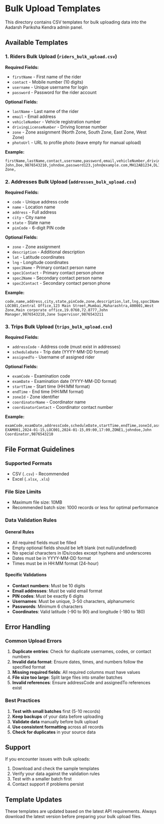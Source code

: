 # Bulk Upload Templates

This directory contains CSV templates for bulk uploading data into the Aadarsh Pariksha Kendra admin panel.

## Available Templates

### 1. Riders Bulk Upload (`riders_bulk_upload.csv`)

**Required Fields:**
- `firstName` - First name of the rider
- `contact` - Mobile number (10 digits)
- `username` - Unique username for login
- `password` - Password for the rider account

**Optional Fields:**
- `lastName` - Last name of the rider
- `email` - Email address
- `vehicleNumber` - Vehicle registration number
- `drivingLicenseNumber` - Driving license number
- `zone` - Zone assignment (North Zone, South Zone, East Zone, West Zone)
- `photoUrl` - URL to profile photo (leave empty for manual upload)

**Example:**
```csv
firstName,lastName,contact,username,password,email,vehicleNumber,drivingLicenseNumber,zone,photoUrl
John,Doe,9876543210,johndoe,password123,john@example.com,MH12AB1234,DL1234567890,North Zone,
```

### 2. Addresses Bulk Upload (`addresses_bulk_upload.csv`)

**Required Fields:**
- `code` - Unique address code
- `name` - Location name
- `address` - Full address
- `city` - City name
- `state` - State name
- `pinCode` - 6-digit PIN code

**Optional Fields:**
- `zone` - Zone assignment
- `description` - Additional description
- `lat` - Latitude coordinates
- `lng` - Longitude coordinates
- `spoc1Name` - Primary contact person name
- `spoc1Contact` - Primary contact person phone
- `spoc2Name` - Secondary contact person name
- `spoc2Contact` - Secondary contact person phone

**Example:**
```csv
code,name,address,city,state,pinCode,zone,description,lat,lng,spoc1Name,spoc1Contact,spoc2Name,spoc2Contact
LOC001,Central Office,123 Main Street,Mumbai,Maharashtra,400001,West Zone,Main corporate office,19.0760,72.8777,John Manager,9876543210,Jane Supervisor,9876543211
```

### 3. Trips Bulk Upload (`trips_bulk_upload.csv`)

**Required Fields:**
- `addressCode` - Address code (must exist in addresses)
- `scheduleDate` - Trip date (YYYY-MM-DD format)
- `assignedTo` - Username of assigned rider

**Optional Fields:**
- `examCode` - Examination code
- `examDate` - Examination date (YYYY-MM-DD format)
- `startTime` - Start time (HH:MM format)
- `endTime` - End time (HH:MM format)
- `zoneId` - Zone identifier
- `coordinatorName` - Coordinator name
- `coordinatorContact` - Coordinator contact number

**Example:**
```csv
examCode,examDate,addressCode,scheduleDate,startTime,endTime,zoneId,assignedTo,coordinatorName,coordinatorContact
EXAM001,2024-01-15,LOC001,2024-01-15,09:00,17:00,ZONE1,johndoe,John Coordinator,9876543210
```

## File Format Guidelines

### Supported Formats
- CSV (`.csv`) - Recommended
- Excel (`.xlsx`, `.xls`)

### File Size Limits
- Maximum file size: 10MB
- Recommended batch size: 1000 records or less for optimal performance

### Data Validation Rules

#### General Rules
- All required fields must be filled
- Empty optional fields should be left blank (not null/undefined)
- No special characters in IDs/codes except hyphens and underscores
- Dates must be in YYYY-MM-DD format
- Times must be in HH:MM format (24-hour)

#### Specific Validations
- **Contact numbers**: Must be 10 digits
- **Email addresses**: Must be valid email format
- **PIN codes**: Must be exactly 6 digits
- **Usernames**: Must be unique, 3-50 characters, alphanumeric
- **Passwords**: Minimum 6 characters
- **Coordinates**: Valid latitude (-90 to 90) and longitude (-180 to 180)

## Error Handling

### Common Upload Errors
1. **Duplicate entries**: Check for duplicate usernames, codes, or contact numbers
2. **Invalid data format**: Ensure dates, times, and numbers follow the specified format
3. **Missing required fields**: All required columns must have values
4. **File size too large**: Split large files into smaller batches
5. **Invalid references**: Ensure addressCode and assignedTo references exist

### Best Practices
1. **Test with small batches** first (5-10 records)
2. **Keep backups** of your data before uploading
3. **Validate data** manually before bulk upload
4. **Use consistent formatting** across all records
5. **Check for duplicates** in your source data

## Support

If you encounter issues with bulk uploads:
1. Download and check the sample templates
2. Verify your data against the validation rules
3. Test with a smaller batch first
4. Contact support if problems persist

## Template Updates

These templates are updated based on the latest API requirements. Always download the latest version before preparing your bulk upload files. 